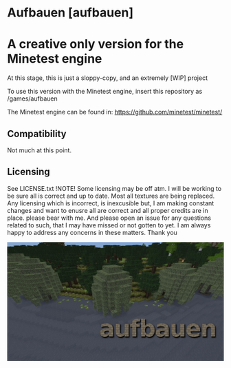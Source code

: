 Aufbauen [aufbauen]
=============================
A creative only version for the Minetest engine
===============================================

At this stage, this is just a sloppy-copy, and an extremely [WIP] project

To use this version with the Minetest engine, insert this repository as
	/games/aufbauen

The Minetest engine can be found in:
	https://github.com/minetest/minetest/


Compatibility
--------------
Not much at this point.


Licensing
---------

See LICENSE.txt !NOTE! Some licensing may be off atm. I will be working to be sure all is correct and up to date.
Most all textures are being replaced. Any licensing which is incorrect, is inexcusible but, I am making constant changes and want to enusre all are correct and all proper credits are in place. please bear with me. And please open an issue for any questions related to such, that I may have missed or not gotten to yet.
I am always happy to address any concerns in these matters.
Thank you

![Preview](https://github.com/TumeniNodes/aufbauen/blob/master/screenshot.png)
